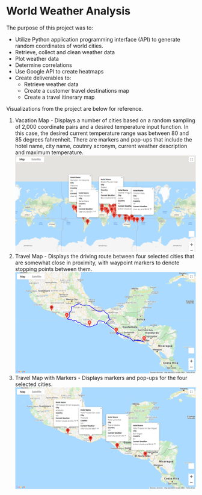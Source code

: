 # World Weather Analysis
The purpose of this project was to:
- Utilize Python application programming interface (API) to generate random coordinates of world cities.
- Retrieve, collect and clean weather data 
- Plot weather data
- Determine correlations 
- Use Google API to create heatmaps
- Create deliverables to:
  - Retrieve weather data
  - Create a customer travel destinations map
  - Create a travel itinerary map

Visualizations from the project are below for reference. 

1. Vacation Map - Displays a number of cities based on a random sampling of 2,000 coordinate pairs and a desired temperature input function. In this case, the desired current temperature range was between 80 and 85 degrees fahrenheit.
There are markers and pop-ups that include the hotel name, city name, coutnry acronym, current weather description and maximum temperature.
![Vacation_Map](https://github.com/LleeMcD/World_Weather_Analysis/blob/main/Vacation_Search/WeatherPy_vacation_map.png)
2. Travel Map - Displays the driving route between four selected cities that are somewhat close in proximity, with waypoint markers to denote stopping points between them.
![Travel_Map](https://github.com/LleeMcD/World_Weather_Analysis/blob/main/Vacation_Itinerary/WeatherPy_travel_map.PNG)
3. Travel Map with Markers - Displays markers and pop-ups for the four selected cities.
![Travel_Map_with_Markers](https://github.com/LleeMcD/World_Weather_Analysis/blob/main/Vacation_Itinerary/WeatherPy_travel_map_markers.png
)
